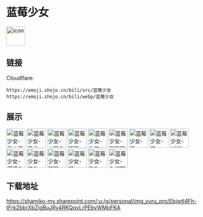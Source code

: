 # 蓝莓少女
<img src="https://emoji.shojo.cn/bili/src/蓝莓少女/icon.png" width="50" height="50" alt="icon">

## 链接
Cloudflare:
```
https://emoji.shojo.cn/bili/src/蓝莓少女
https://emoji.shojo.cn/bili/webp/蓝莓少女
```
## 展示
<img src="https://emoji.shojo.cn/bili/src/蓝莓少女/蓝莓少女-看上面.png" width="50" height="50" alt="蓝莓少女-看上面">
<img src="https://emoji.shojo.cn/bili/src/蓝莓少女/蓝莓少女-开心.png" width="50" height="50" alt="蓝莓少女-开心">
<img src="https://emoji.shojo.cn/bili/src/蓝莓少女/蓝莓少女-火眼金睛.png" width="50" height="50" alt="蓝莓少女-火眼金睛">
<img src="https://emoji.shojo.cn/bili/src/蓝莓少女/蓝莓少女-嘻嘻.png" width="50" height="50" alt="蓝莓少女-嘻嘻">
<img src="https://emoji.shojo.cn/bili/src/蓝莓少女/蓝莓少女-生气.png" width="50" height="50" alt="蓝莓少女-生气">
<img src="https://emoji.shojo.cn/bili/src/蓝莓少女/蓝莓少女-刚睡醒.png" width="50" height="50" alt="蓝莓少女-刚睡醒">
<img src="https://emoji.shojo.cn/bili/src/蓝莓少女/蓝莓少女-汗.png" width="50" height="50" alt="蓝莓少女-汗">
<img src="https://emoji.shojo.cn/bili/src/蓝莓少女/蓝莓少女-哇.png" width="50" height="50" alt="蓝莓少女-哇">
<img src="https://emoji.shojo.cn/bili/src/蓝莓少女/蓝莓少女-wink.png" width="50" height="50" alt="蓝莓少女-wink">
<img src="https://emoji.shojo.cn/bili/src/蓝莓少女/蓝莓少女-摸摸头.png" width="50" height="50" alt="蓝莓少女-摸摸头">
<img src="https://emoji.shojo.cn/bili/src/蓝莓少女/蓝莓少女-挠头.png" width="50" height="50" alt="蓝莓少女-挠头">
<img src="https://emoji.shojo.cn/bili/src/蓝莓少女/蓝莓少女-哭哭.png" width="50" height="50" alt="蓝莓少女-哭哭">
<img src="https://emoji.shojo.cn/bili/src/蓝莓少女/蓝莓少女-盯.png" width="50" height="50" alt="蓝莓少女-盯">
<img src="https://emoji.shojo.cn/bili/src/蓝莓少女/蓝莓少女-飞吻.png" width="50" height="50" alt="蓝莓少女-飞吻">
<img src="https://emoji.shojo.cn/bili/src/蓝莓少女/蓝莓少女-你好啊.png" width="50" height="50" alt="蓝莓少女-你好啊">

## 下载地址

https://shamiko-my.sharepoint.com/:u:/g/personal/img_yuru_pro/EbjwtI4Fh-tFrk2bbrXbZigBuJRy4RKQqvLrPEbyWMpFKA